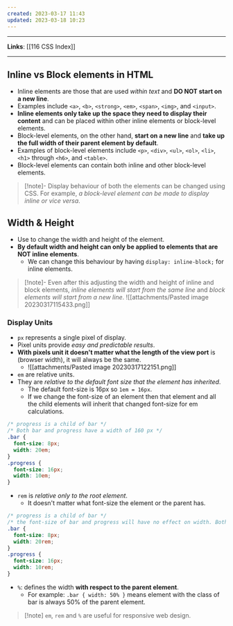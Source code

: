 ```yaml
---
created: 2023-03-17 11:43
updated: 2023-03-18 10:23
---
```

---
**Links**: [[116 CSS Index]]

---
## Inline vs Block elements in HTML
- Inline elements are those that are used *within text* and **DO NOT start on a new line**. 
- Examples include `<a>`, `<b>`, `<strong>`, `<em>`, `<span>`, `<img>`, and `<input>`. 
- **Inline elements only take up the space they need to display their content** and can be placed within other inline elements or block-level elements.
- Block-level elements, on the other hand, **start on a new line** and **take up the full width of their parent element by default**. 
- Examples of block-level elements include `<p>`, `<div>`, `<ul>`, `<ol>`, `<li>`, `<h1>` through `<h6>`, and `<table>`. 
- Block-level elements can contain both inline and other block-level elements.

> [!note]- Display behaviour of both the elements can be changed using CSS. 
> For example, *a block-level element can be made to display inline or vice versa*.

## Width & Height
- Use to change the width and height of the element. 
- **By default width and height can only be applied to elements that are NOT inline elements**.
	- We can change this behaviour by having `display: inline-block;` for inline elements.
 
> [!note]- Even after this adjusting the width and height of inline and block elements, *inline elements will start from the same line* and *block elements will start from a new line*.
> ![[attachments/Pasted image 20230317115433.png]]

### Display Units
- `px` represents a single pixel of display.
- Pixel units provide *easy and predictable results*.
- **With pixels unit it doesn't matter what the length of the view port** is (browser width), it will always be the same.
	- ![[attachments/Pasted image 20230317122151.png]]
- `em` are relative units.
- They are *relative to the default font size that the element has inherited*.
	- The default font-size is 16px so `1em = 16px`.
	- If we change the font-size of an element then that element and all the child elements will inherit that changed font-size for em calculations.
 
```css
/* progress is a child of bar */
/* Both bar and progress have a width of 160 px */
.bar {
  font-size: 8px;
  width: 20em;
}
.progress {
  font-size: 16px;
  width: 10em;
}
```

- `rem` is *relative only to the root element*.
	- It doesn't matter what font-size the element or the parent has.
 
```css
/* progress is a child of bar */
/* the font-size of bar and progress will have no effect on width. Both of them have the same width */
.bar {
  font-size: 8px;
  width: 20rem; 
}
.progress {
  font-size: 16px;
  width: 10rem;
}
```

- `%`: defines the width **with respect to the parent element**.
	- For example: `.bar { width: 50% }` means element with the class of bar is always 50% of the parent element.

> [!note] `em`, `rem` and `%` are useful for responsive web design.
